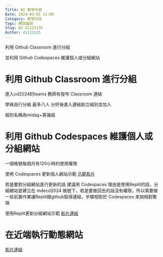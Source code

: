 ```yaml
---
Title: W2 教學內容
Date: 2024-03-01 11:00
Category: 教學日誌
Tags: 網誌編寫
Slug: W2 41123135
Author: 41123135
---
```


利用 Github Classroom 進行分組

並利用 Github Codespaces 維護個人或分組網站

<!-- PELICAN_END_SUMMARY -->

# 利用 Github Classroom 進行分組
進入cd2024的teams 教師有發布 Classroom 連結 

學員自行分組 最多八人 分好後進入連結創立組別並加入

組別名稱為midag+第幾組



# 利用 Github Codespaces 維護個人或分組網站
一個帳號每個月有120小時的使用權限

使用 Codespaces 更新個人網站示範 [示範影片]

[示範影片]:https://nfuedu-my.sharepoint.com/:v:/g/personal/yen_nfu_edu_tw/EX2nKmkIMX9EtahHjCFmVg4Bp_6wwEvoKsos6LbRHFl6NA?nav=eyJyZWZlcnJhbEluZm8iOnsicmVmZXJyYWxBcHAiOiJPbmVEcml2ZUZvckJ1c2luZXNzIiwicmVmZXJyYWxBcHBQbGF0Zm9ybSI6IldlYiIsInJlZmVycmFsTW9kZSI6InZpZXciLCJyZWZlcnJhbFZpZXciOiJNeUZpbGVzTGlua0NvcHkifX0&e=qD4FMu

若是要對分組網站進行更新的話 建議用 Codespaces 理由是使用Replit的話，分組網站是建立在 mdecd2024 帳號下，若是要推回去的話沒有權限，所以需要做一些前置作業讓Replit跟github取得連結，步驟相對於 Codespaces 來說相對繁瑣

使用Replit更新分組網站示範 [影片連結]

[影片連結]:https://nfuedu-my.sharepoint.com/:v:/g/personal/yen_nfu_edu_tw/EQm-H5Jrv-lMqpKgjWeXhxsBTEZudKJx1M_NQJQumPZttA?nav=eyJyZWZlcnJhbEluZm8iOnsicmVmZXJyYWxBcHAiOiJPbmVEcml2ZUZvckJ1c2luZXNzIiwicmVmZXJyYWxBcHBQbGF0Zm9ybSI6IldlYiIsInJlZmVycmFsTW9kZSI6InZpZXciLCJyZWZlcnJhbFZpZXciOiJNeUZpbGVzTGlua0NvcHkifX0&e=6Ib0iC

# 在近端執行動態網站
[影片連結]

[影片連結]:https://nfuedu-my.sharepoint.com/:v:/g/personal/yen_nfu_edu_tw/EfEB1UUQFttEu-jLYpAaflsB85I01JJFdI_HectY6T5rrw?nav=eyJyZWZlcnJhbEluZm8iOnsicmVmZXJyYWxBcHAiOiJPbmVEcml2ZUZvckJ1c2luZXNzIiwicmVmZXJyYWxBcHBQbGF0Zm9ybSI6IldlYiIsInJlZmVycmFsTW9kZSI6InZpZXciLCJyZWZlcnJhbFZpZXciOiJNeUZpbGVzTGlua0NvcHkifX0&e=eYLF26
